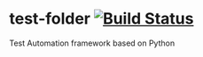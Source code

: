 # test-folder [![Build Status](https://travis-ci.org/bmmauri/test-folder.svg?branch=master)](https://travis-ci.org/bmmauri/test-folder)
Test Automation framework based on Python
